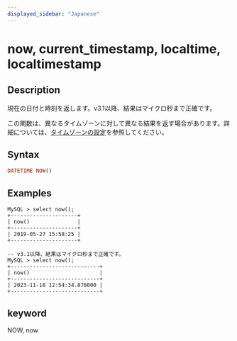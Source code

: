 ```yaml
---
displayed_sidebar: "Japanese"
---
```


# now, current_timestamp, localtime, localtimestamp

## Description

現在の日付と時刻を返します。v3.1以降、結果はマイクロ秒まで正確です。

この関数は、異なるタイムゾーンに対して異なる結果を返す場合があります。詳細については、[タイムゾーンの設定](../../../administration/timezone.md)を参照してください。

## Syntax

```Haskell
DATETIME NOW()
```

## Examples

```Plain Text
MySQL > select now();
+---------------------+
| now()               |
+---------------------+
| 2019-05-27 15:58:25 |
+---------------------+

-- v3.1以降、結果はマイクロ秒まで正確です。
MySQL > select now();
+----------------------------+
| now()                      |
+----------------------------+
| 2023-11-18 12:54:34.878000 |
+----------------------------+
```

## keyword

NOW, now